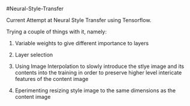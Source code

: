 #Neural-Style-Transfer

Current Attempt at Neural Style Transfer using Tensorflow.

Trying a couple of things with it, namely:

1. Variable weights to give different importance to layers

2. Layer selection

3. Using Image Interpolation to slowly introduce the stlye image and its contents into the training in order to preserve higher level intericate features of the content image

4. Eperimenting resizing style image to the same dimensions as the content image